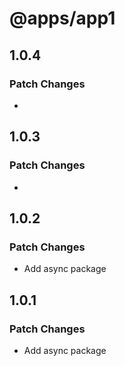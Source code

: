# @apps/app1

## 1.0.4

### Patch Changes

-

## 1.0.3

### Patch Changes

-

## 1.0.2

### Patch Changes

- Add async package

## 1.0.1

### Patch Changes

- Add async package
